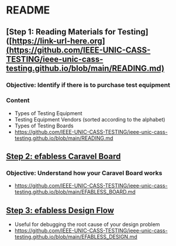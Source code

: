 # README

## [Step 1: Reading Materials for Testing]([https://link-url-here.org](https://github.com/IEEE-UNIC-CASS-TESTING/ieee-unic-cass-testing.github.io/blob/main/READING.md)
### Objective: Identify if there is to purchase test equipment
### Content
- Types of Testing Equipment
- Testing Equipment Vendors (sorted according to the alphabet)
- Types of Testing Boards
- https://github.com/IEEE-UNIC-CASS-TESTING/ieee-unic-cass-testing.github.io/blob/main/READING.md

## [Step 2: efabless Caravel Board](https://github.com/IEEE-UNIC-CASS-TESTING/ieee-unic-cass-testing.github.io/blob/main/EFABLESS_BOARD.md)
### Objective: Understand how your Caravel Board works
- https://github.com/IEEE-UNIC-CASS-TESTING/ieee-unic-cass-testing.github.io/blob/main/EFABLESS_BOARD.md

## [Step 3: efabless Design Flow](https://github.com/IEEE-UNIC-CASS-TESTING/ieee-unic-cass-testing.github.io/blob/main/EFABLESS_DESIGN.md)
- Useful for debugging the root cause of your design problem
- https://github.com/IEEE-UNIC-CASS-TESTING/ieee-unic-cass-testing.github.io/blob/main/EFABLESS_DESIGN.md

